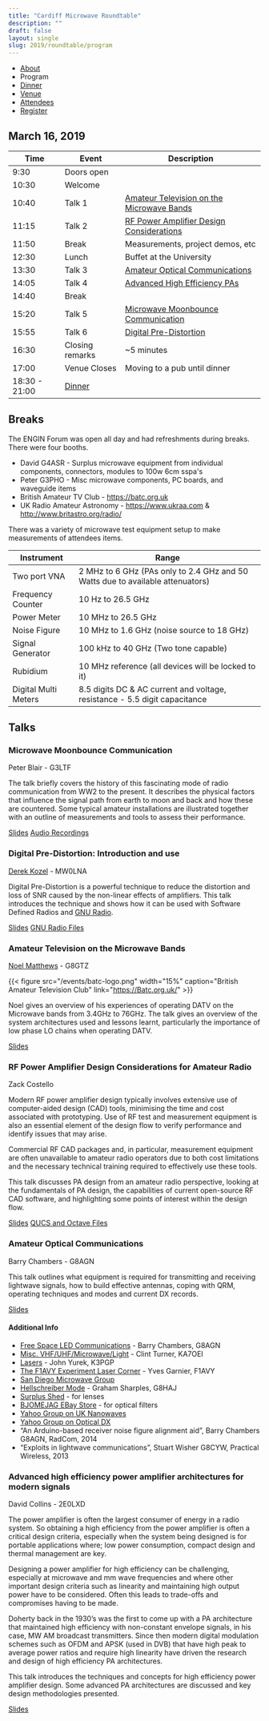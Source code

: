 ```yaml
---
title: "Cardiff Microwave Roundtable"
description: ""
draft: false
layout: single
slug: 2019/roundtable/program
---
```


<div class="tabs is-centered">
    <ul>
        <li><a href="/events/2019/roundtable">About</a></li>
        <li class="is-active"><a>Program</a></li>
        <li><a href="/events/2019/roundtable/dinner">Dinner</a></li>
        <li><a href="/events/2019/roundtable/venue">Venue</a></li>
        <li><a href="/events/2019/roundtable/attendees">Attendees</a></li>
        <li><a href="/events/2019/roundtable/register">Register</a></li>
    </ul>
</div>

## March 16, 2019

Time    | Event    | Description
--------|----------|---
9:30    | Doors open
10:30   | Welcome  
10:40   | Talk 1   | [Amateur Television on the Microwave Bands](/events/2019/roundtable/program#amateur-television-on-the-microwave-bands)
11:15   | Talk 2   | [RF Power Amplifier Design Considerations](/events/2019/roundtable/program#rf-power-amplifier-design-considerations-for-amateur-radio)
11:50   | Break    | Measurements, project demos, etc
12:30   | Lunch    | Buffet at the University
13:30   | Talk 3   | [Amateur Optical Communications](/events/2019/roundtable/program#amateur-optical-communications)
14:05   | Talk 4   | [Advanced High Efficiency PAs](/events/2019/roundtable/program#advanced-high-efficiency-power-amplifier-architectures-for-modern-signals) 
14:40   | Break    | 
15:20   | Talk 5   | [Microwave Moonbounce Communication](/events/2019/roundtable/program#microwave-moonbounce-communication)
15:55   | Talk 6   | [Digital Pre-Distortion](/events/2019/roundtable/program#digital-pre-distortion-introduction-and-use)
16:30   | Closing remarks | ~5 minutes
17:00   | Venue Closes | Moving to a pub until dinner
18:30 - 21:00 | [Dinner](/events/2019/roundtable/dinner)

## Breaks

The ENGIN Forum was open all day and had refreshments during breaks. There were four booths. 

* David G4ASR - Surplus microwave equipment from individual components, connectors, modules to 100w 6cm sspa's
* Peter G3PHO - Misc microwave components, PC boards, and waveguide items
* British Amateur TV Club - https://batc.org.uk
* UK Radio Amateur Astronomy - https://www.ukraa.com & http://www.britastro.org/radio/

There was a variety of microwave test equipment setup to make measurements of attendees items.

Instrument    | Range
--------------|------
Two port VNA |  2 MHz to 6 GHz (PAs only to 2.4 GHz and 50 Watts due to available attenuators)
Frequency Counter |  10 Hz to 26.5 GHz
Power Meter  | 10 MHz to 26.5 GHz
Noise Figure | 10 MHz to 1.6 GHz (noise source to 18 GHz)
Signal Generator | 100 kHz to 40 GHz (Two tone capable)
Rubidium | 10 MHz reference (all devices will be locked to it)
Digital Multi Meters | 8.5 digits DC & AC current and voltage, resistance - 5.5 digit capacitance

## Talks

### Microwave Moonbounce Communication
Peter Blair - G3LTF

The talk briefly covers the history of this fascinating mode of radio communication from WW2 to the present. It describes the physical factors that influence the signal path from earth to moon and back and how these are countered. Some typical amateur installations are illustrated together with an outline of measurements and tools to assess their performance.

<a href="/events/2019_Peter Blair_Microwave Moonbounce Communication.pptx" class="button is-link">Slides</a> 
<a href="/events/2019_Derek Koir_Recordings.zip" class="button is-link">Audio Recordings</a>

### Digital Pre-Distortion: Introduction and use
[Derek Kozel](https://www.twitter.com/derekkozel) - MW0LNA  

Digital Pre-Distortion is a powerful technique to reduce the distortion and loss of SNR caused by the non-linear effects of amplifiers. This talk introduces the technique and shows how it can be used with Software Defined Radios and [GNU Radio](www.gnuradio.org).

<a href="/events/2019_Derek Kozel_Digital Pre-Distortion.pdf" class="button is-link">Slides</a> 
<a href="/events/2019_Derek Kozel_DPD Files.zip" class="button is-link">GNU Radio Files</a>

### Amateur Television on the Microwave Bands
[Noel Matthews](https://www.twitter.com/g8gtz) - G8GTZ  

{{< figure src="/events/batc-logo.png" width="15%" caption="British Amateur Television Club" link="https://Batc.org.uk/" >}}

Noel gives an overview of his experiences of operating DATV on the Microwave bands from 3.4GHz to 76GHz. The talk gives an overview of the system architectures used and lessons learnt, particularly the importance of low phase LO chains when operating DATV.

<a href="/events/2019_Noel Matthews_Microwave ATV.pdf" class="button is-link">Slides</a> 

### RF Power Amplifier Design Considerations for Amateur Radio 
Zack Costello

Modern RF power amplifier design typically involves extensive use of computer-aided design (CAD) tools, minimising the time and cost associated with prototyping. Use of RF test and measurement equipment is also an essential element of the design flow to verify performance and identify issues that may arise.

Commercial RF CAD packages and, in particular, measurement equipment are often unavailable to amateur radio operators due to both cost limitations and the necessary technical training required to effectively use these tools.

This talk discusses PA design from an amateur radio perspective, looking at the fundamentals of PA design, the capabilities of current open-source RF CAD software, and highlighting some points of interest within the design flow.

<a href="/events/2019_Zack Costello_RF Power Amplifier Design Considerations.pdf" class="button is-link">Slides</a> 
<a href="/events/2019_Zack Costello_RFPA Files.zip" class="button is-link">QUCS and Octave Files</a>

### Amateur Optical Communications
Barry Chambers - G8AGN

This talk outlines what equipment is required for transmitting and receiving lightwave signals, how to build effective antennas, coping with QRM, operating techniques and modes and current DX records.   

<a href="/events/2019_Barry Chambers_Optical Communications.pdf" class="button is-link">Slides</a>

#### Additional Info

* [Free Space LED Communications](http://www.barry-chambers.staff.shef.ac.uk/LED_files/led.html) - Barry Chambers, G8AGN
* [Misc. VHF/UHF/Microwave/Light](http://www.ka7oei.com) - Clint Turner, KA7OEI 
* [Lasers](http://www.k3pgp.org/laser.htm) - John Yurek, K3PGP
* [The F1AVY Experiment Laser Corner](https://web.archive.org/web/20081025032143/http://www.pageperso.aol.fr/YvesF1AVY/UKINDEX.html) - Yves Garnier, F1AVY
* [San Diego Microwave Group](http://www.ham-radio/sbms/sd)
* [Hellschreiber Mode](http://g8haj.uk) - Graham Sharples, G8HAJ
* [Surplus Shed](http://www.surplusshed.com) - for lenses
* [BJOMEJAG EBay Store](http://www.ebaystores.co.uk/BJOMEJAG-EBUYER-STORE) - for optical filters 
* [Yahoo Group on UK Nanowaves](http://groups.yahoo.com/group/UKNanowaves/)
* [Yahoo Group on Optical DX](https://groups.yahoo.com/neo/groups/Optical_DX/info)
* “An Arduino-based receiver noise figure alignment aid”, Barry Chambers G8AGN, RadCom, 2014
* “Exploits in lightwave communications”, Stuart Wisher G8CYW, Practical Wireless, 2013

### Advanced high efficiency power amplifier architectures for modern signals
David Collins - 2E0LXD

The power amplifier is often the largest consumer of energy in a radio system. So obtaining a high efficiency from the power amplifier is often a critical design criteria, especially when the system being designed is for portable applications where; low power consumption, compact design and thermal management are key.

Designing a power amplifier for high efficiency can be challenging, especially at microwave and mm wave frequencies and where other important design criteria such as linearity and maintaining high output power have to be considered. Often this leads to trade-offs and compromises having to be made. 

Doherty back in the 1930’s was the first to come up with a PA architecture that maintained high efficiency with non-constant envelope signals, in his case, MW AM broadcast transmitters. Since then modern digital modulation schemes such as OFDM and APSK (used in DVB) that have high peak to average power ratios and require high linearity have driven the research and design of high efficiency PA architectures.

This talk introduces the techniques and concepts for high efficiency power amplifier design. Some advanced PA architectures are discussed and key design methodologies presented.

<a href="/events/2019_David Collins_High Efficiency Power Amplifier Architectures.pptx" class="button is-link">Slides</a> 
